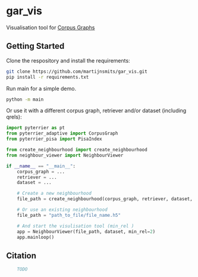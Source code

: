 # gar_vis
Visualisation tool for [Corpus Graphs](https://arxiv.org/abs/2208.08942)

## Getting Started
Clone the respository and install the requirements:
```bash
git clone https://github.com/martijnsmits/gar_vis.git
pip install -r requirements.txt
```

Run main for a simple demo.
```bash
python -m main
```

Or use it with a different corpus graph, retriever and/or dataset (including qrels):
```python
import pyterrier as pt
from pyterrier_adaptive import CorpusGraph
from pyterrier_pisa import PisaIndex

from create_neighbourhood import create_neighbourhood
from neighbour_viewer import NeighbourViewer

if __name__ == "__main__":
    corpus_graph = ...
    retriever = ...
    dataset = ...

    # Create a new neighbourhood
    file_path = create_neighbourhood(corpus_graph, retriever, dataset, k=num_neighbours, run_id="file_name", save_dir = "path_to_file")

    # Or use an existing neighbourhood
    file_path = "path_to_file/file_name.h5"

    # And start the visulisation tool (min_rel )
    app = NeighbourViewer(file_path, dataset, min_rel=2)
    app.mainloop()
```

## Citation
```bibtex
    TODO
```